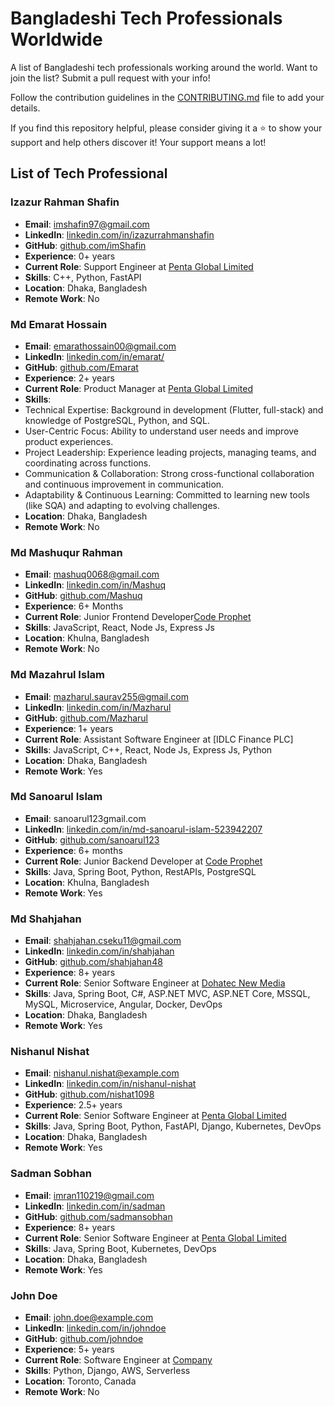 # Bangladeshi Tech Professionals Worldwide

A list of Bangladeshi tech professionals working around the world. Want to join the list? Submit a pull request with your info!

Follow the contribution guidelines in the [CONTRIBUTING.md](CONTRIBUTING.md) file to add your details.

If you find this repository helpful, please consider giving it a ⭐ to show your support and help others discover it! Your support means a lot!

## List of Tech Professional

### Izazur Rahman Shafin

- **Email**: imshafin97@gmail.com
- **LinkedIn**: [linkedin.com/in/izazurrahmanshafin](https://www.linkedin.com/in/izazurrahmanshafin)
- **GitHub**: [github.com/imShafin](https://github.com/imShafin)
- **Experience**: 0+ years
- **Current Role**: Support Engineer at [Penta Global Limited](https://www.pentabd.com/)
- **Skills**: C++, Python, FastAPI
- **Location**: Dhaka, Bangladesh
- **Remote Work**: No

### Md Emarat Hossain

- **Email**: emarathossain00@gmail.com
- **LinkedIn**: [linkedin.com/in/emarat/](https://www.linkedin.com/in/emarat/)
- **GitHub**: [github.com/Emarat](https://github.com/Emarat)
- **Experience**: 2+ years
- **Current Role**: Product Manager at [Penta Global Limited](https://www.pentabd.com/)
- **Skills**:
- Technical Expertise: Background in development (Flutter, full-stack) and knowledge of PostgreSQL, Python, and SQL.
- User-Centric Focus: Ability to understand user needs and improve product experiences.
- Project Leadership: Experience leading projects, managing teams, and coordinating across functions.
- Communication & Collaboration: Strong cross-functional collaboration and continuous improvement in communication.
- Adaptability & Continuous Learning: Committed to learning new tools (like SQA) and adapting to evolving challenges.
- **Location**: Dhaka, Bangladesh
- **Remote Work**: No

### Md Mashuqur Rahman

- **Email**: mashuq0068@gmail.com
- **LinkedIn**: [linkedin.com/in/Mashuq](https://www.linkedin.com/in/md-mashuqur-rahman-3aaab8260/)
- **GitHub**: [github.com/Mashuq](https://github.com/mashuq0068)
- **Experience**: 6+ Months
- **Current Role**: Junior Frontend Developer[Code Prophet](https://codeprophet.tech/)
- **Skills**: JavaScript, React, Node Js, Express Js
- **Location**: Khulna, Bangladesh
- **Remote Work**: No

### Md Mazahrul Islam

- **Email**: mazharul.saurav255@gmail.com
- **LinkedIn**: [linkedin.com/in/Mazharul](https://www.linkedin.com/in/md-mazharul-islam-53a717262/)
- **GitHub**: [github.com/Mazharul](https://github.com/Mazharul180203)
- **Experience**: 1+ years
- **Current Role**: Assistant Software Engineer at [IDLC Finance PLC]
- **Skills**: JavaScript, C++, React, Node Js, Express Js, Python
- **Location**: Dhaka, Bangladesh
- **Remote Work**: Yes

### Md Sanoarul Islam

- **Email**: sanoarul123gmail.com
- **LinkedIn**: [linkedin.com/in/md-sanoarul-islam-523942207](https://www.linkedin.com/in/md-sanoarul-islam-523942207/)
- **GitHub**: [github.com/sanoarul123](https://github.com/sanoarul123)
- **Experience**: 6+ months
- **Current Role**: Junior Backend Developer at [Code Prophet](https://www.codeprophet.tech/)
- **Skills**: Java, Spring Boot, Python, RestAPIs, PostgreSQL
- **Location**: Khulna, Bangladesh
- **Remote Work**: Yes

### Md Shahjahan

- **Email**: shahjahan.cseku11@gmail.com
- **LinkedIn**: [linkedin.com/in/shahjahan](https://www.linkedin.com/in/md-shahjahan-771ba6161)
- **GitHub**: [github.com/shahjahan48](https://github.com/shahjahan48)
- **Experience**: 8+ years
- **Current Role**: Senior Software Engineer at [Dohatec New Media](https://www.dohatec.com/)
- **Skills**: Java, Spring Boot, C#, ASP.NET MVC, ASP.NET Core, MSSQL, MySQL, Microservice, Angular, Docker, DevOps
- **Location**: Dhaka, Bangladesh
- **Remote Work**: Yes

### Nishanul Nishat

- **Email**: nishanul.nishat@example.com
- **LinkedIn**: [linkedin.com/in/nishanul-nishat](https://www.linkedin.com/in/nishanul-nishat/)
- **GitHub**: [github.com/nishat1098](https://github.com/nishat1098)
- **Experience**: 2.5+ years
- **Current Role**: Senior Software Engineer at [Penta Global Limited](https://www.pentabd.com/)
- **Skills**: Java, Spring Boot, Python, FastAPI, Django, Kubernetes, DevOps
- **Location**: Dhaka, Bangladesh
- **Remote Work**: Yes

### Sadman Sobhan

- **Email**: imran110219@gmail.com
- **LinkedIn**: [linkedin.com/in/sadman](https://www.linkedin.com/in/sadman)
- **GitHub**: [github.com/sadmansobhan](https://github.com/imran110219)
- **Experience**: 8+ years
- **Current Role**: Senior Software Engineer at [Penta Global Limited](https://www.pentabd.com/)
- **Skills**: Java, Spring Boot, Kubernetes, DevOps
- **Location**: Dhaka, Bangladesh
- **Remote Work**: Yes

### John Doe

- **Email**: john.doe@example.com
- **LinkedIn**: [linkedin.com/in/johndoe](https://www.linkedin.com/in/johndoe)
- **GitHub**: [github.com/johndoe](https://github.com/johndoe)
- **Experience**: 5+ years
- **Current Role**: Software Engineer at [Company](https://company.com)
- **Skills**: Python, Django, AWS, Serverless
- **Location**: Toronto, Canada
- **Remote Work**: No
